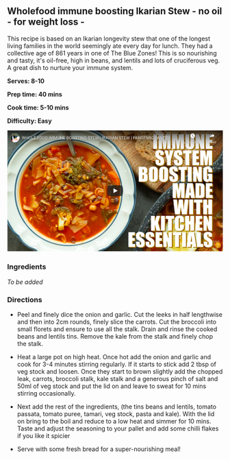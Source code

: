 ## Wholefood immune boosting Ikarian Stew - no oil - for weight loss -

This recipe is based on an Ikarian longevity stew that one of the longest living families in the world seemingly ate every day for lunch. They had a collective age of 861 years in one of The Blue Zones! This is so nourishing and tasty, it's oil-free, high in beans, and lentils and lots of cruciferous veg. A great dish to nurture your immune system.

**Serves: 8-10**

**Prep time: 40 mins**

**Cook time: 5-10 mins**

**Difficulty: Easy**

[![video](recept-foto.png)](https://www.youtube.com/watch?v=_AXpf3YiuIU&feature=emb_logo)

### Ingredients

_To be added_

### Directions

- Peel and finely dice the onion and garlic. Cut the leeks in half lengthwise and then into 2cm rounds, finely slice the carrots. Cut the broccoli into small florets and ensure to use all the stalk. Drain and rinse the cooked beans and lentils tins. Remove the kale from the stalk and finely chop the stalk.

* Heat a large pot on high heat. Once hot add the onion and garlic and cook for 3-4 minutes stirring regularly. If it starts to stick add 2 tbsp of veg stock and loosen. Once they start to brown slightly add the chopped leak, carrots, broccoli stalk, kale stalk and a generous pinch of salt and 50ml of veg stock and put the lid on and leave to sweat for 10 mins stirring occasionally.

* Next add the rest of the ingredients, (the tins beans and lentils, tomato passata, tomato puree, tamari, veg stock, pasta and kale). With the lid on bring to the boil and reduce to a low heat and simmer for 10 mins. Taste and adjust the seasoning to your pallet and add some chilli flakes if you like it spicier

* Serve with some fresh bread for a super-nourishing meal!
